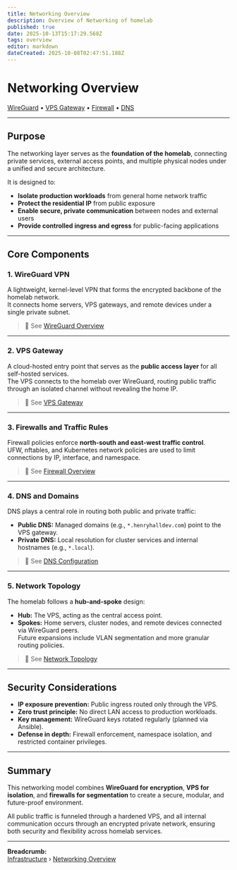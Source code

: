 ```yaml
---
title: Networking Overview
description: Overview of Networking of homelab
published: true
date: 2025-10-13T15:17:29.568Z
tags: overview
editor: markdown
dateCreated: 2025-10-08T02:47:51.188Z
---
```


# Networking Overview

[WireGuard](./networking/wireguard) • [VPS Gateway](./networking/vps) • [Firewall](./networking/firewall) • [DNS](./dns/local-dns.md)

---

## Purpose

The networking layer serves as the **foundation of the homelab**, connecting private services, external access points, and multiple physical nodes under a unified and secure architecture.

It is designed to:
- **Isolate production workloads** from general home network traffic  
- **Protect the residential IP** from public exposure  
- **Enable secure, private communication** between nodes and external users  
- **Provide controlled ingress and egress** for public-facing applications  

---

## Core Components

### 1. WireGuard VPN
A lightweight, kernel-level VPN that forms the encrypted backbone of the homelab network.  
It connects home servers, VPS gateways, and remote devices under a single private subnet.  
> 🔗 See [WireGuard Overview](./networking/wireguard)

---

### 2. VPS Gateway
A cloud-hosted entry point that serves as the **public access layer** for all self-hosted services.  
The VPS connects to the homelab over WireGuard, routing public traffic through an isolated channel without revealing the home IP.  
> 🔗 See [VPS Gateway](./networking/vps)

---

### 3. Firewalls and Traffic Rules
Firewall policies enforce **north-south and east-west traffic control**.  
UFW, nftables, and Kubernetes network policies are used to limit connections by IP, interface, and namespace.  
> 🔗 See [Firewall Overview](./networking/firewall)

---

### 4. DNS and Domains
DNS plays a central role in routing both public and private traffic:
- **Public DNS:** Managed domains (e.g., `*.henryhalldev.com`) point to the VPS gateway.  
- **Private DNS:** Local resolution for cluster services and internal hostnames (e.g., `*.local`).  
> 🔗 See [DNS Configuration](./networking/dnsdomains)

---

### 5. Network Topology
The homelab follows a **hub-and-spoke** design:
- **Hub:** The VPS, acting as the central access point.  
- **Spokes:** Home servers, cluster nodes, and remote devices connected via WireGuard peers.  
Future expansions include VLAN segmentation and more granular routing policies.  
> 🔗 See [Network Topology](./routing/topology.md)

---

## Security Considerations

- **IP exposure prevention:** Public ingress routed only through the VPS.  
- **Zero trust principle:** No direct LAN access to production workloads.  
- **Key management:** WireGuard keys rotated regularly (planned via Ansible).  
- **Defense in depth:** Firewall enforcement, namespace isolation, and restricted container privileges.  

---

## Summary

This networking model combines **WireGuard for encryption**, **VPS for isolation**, and **firewalls for segmentation** to create a secure, modular, and future-proof environment.

All public traffic is funneled through a hardened VPS, and all internal communication occurs through an encrypted private network, ensuring both security and flexibility across homelab services.

---

**Breadcrumb:**  
[Infrastructure](../infrastructure.md) › [Networking Overview](./networking)
